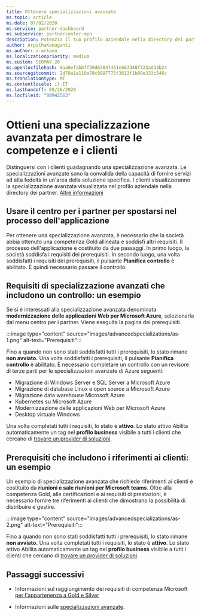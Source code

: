 ```yaml
---
title: Ottenere specializzazioni avanzate
ms.topic: article
ms.date: 07/02/2020
ms.service: partner-dashboard
ms.subservice: partnercenter-mpn
description: Potenzia il tuo profilo aziendale nella directory dei partner. Scopri come ottenere specializzazioni avanzate insieme alle tue competenze in oro/argento.
author: ArpithaKanuganti
ms.author: v-arkanu
ms.localizationpriority: medium
ms.custom: SEOMAY.20
ms.openlocfilehash: 0aa6efabbff39d63847451c667d48f723ad33b24
ms.sourcegitcommit: 2d78a1a110a78c0997775f3613f1b08e333c546c
ms.translationtype: MT
ms.contentlocale: it-IT
ms.lasthandoff: 08/26/2020
ms.locfileid: "88942563"
---
```

# <a name="earn-an-advanced-specialization-to-showcase-expertise-and-stand-out-to-customers"></a>Ottieni una specializzazione avanzata per dimostrare le competenze e i clienti 

Distinguersi con i clienti guadagnando una specializzazione avanzata. Le specializzazioni avanzate sono la convalida della capacità di fornire servizi ad alta fedeltà in un'area della soluzione specifica. I clienti visualizzeranno la specializzazione avanzata visualizzata nel profilo aziendale nella directory dei partner. [Altre informazioni](https://partner.microsoft.com/membership/advanced-specialization)

## <a name="use-partner-center-to-move-through-the-application-process"></a>Usare il centro per i partner per spostarsi nel processo dell'applicazione

Per ottenere una specializzazione avanzata, è necessario che la società abbia ottenuto una competenza Gold allineata e soddisfi altri requisiti. Il processo dell'applicazione è costituito da due passaggi. In primo luogo, la società soddisfa i requisiti dei prerequisiti. In secondo luogo, una volta soddisfatti i requisiti dei prerequisiti, il pulsante **Pianifica controllo** è abilitato. È quindi necessario passare il controllo. 

## <a name="advanced-specialization-requirements-that-include-an-audit-an-example"></a>Requisiti di specializzazione avanzati che includono un controllo: un esempio

Se si è interessati alla specializzazione avanzata denominata **modernizzazione delle applicazioni Web per Microsoft Azure**, selezionarla dal menu centro per i partner. Viene eseguita la pagina dei prerequisiti.

:::image type="content" source="images/advancedspecializations/as-1.png" alt-text="Prerequisiti":::


Fino a quando non sono stati soddisfatti tutti i prerequisiti, lo stato rimane **non avviato.** Una volta soddisfatti i prerequisiti, il pulsante **Pianifica controllo** è abilitato. È necessario completare un controllo con un revisore di terze parti per le specializzazioni avanzate di Azure seguenti:
 
- Migrazione di Windows Server e SQL Server a Microsoft Azure
- Migrazione di database Linux e open source a Microsoft Azure
- Migrazione data warehouse Microsoft Azure
- Kubernetes su Microsoft Azure
- Modernizzazione delle applicazioni Web per Microsoft Azure
- Desktop virtuale Windows


Una volta completati tutti i requisiti, lo stato è **attivo**. Lo stato attivo Abilita automaticamente un tag nel **profilo business** visibile a tutti i clienti che cercano di [trovare un provider di soluzioni](https://www.microsoft.com/solution-providers/home).

## <a name="prerequisites-that-include-customer-references-an-example"></a>Prerequisiti che includono i riferimenti ai clienti: un esempio

Un esempio di specializzazione avanzata che richiede riferimenti ai clienti è costituito da **riunioni e sale riunioni per Microsoft teams**. Oltre alla competenza Gold, alle certificazioni e ai requisiti di prestazioni, è necessario fornire tre riferimenti ai clienti che dimostrano la possibilità di distribuire e gestire.

:::image type="content" source="images/advancedspecializations/as-2.png" alt-text="Prerequisiti":::

Fino a quando non sono stati soddisfatti tutti i prerequisiti, lo stato rimane **non avviato.** Una volta completati tutti i requisiti, lo stato è **attivo**. Lo stato attivo Abilita automaticamente un tag nel **profilo business** visibile a tutti i clienti che cercano di [trovare un provider di soluzioni](https://www.microsoft.com/solution-providers/home).

## <a name="next-steps"></a>Passaggi successivi

- Informazioni sul raggiungimento dei requisiti di competenza Microsoft [per l'appartenenza a Gold e Silver](learn-about-competencies.md)

- Informazioni sulle [specializzazioni avanzate](https://partner.microsoft.com/membership/advanced-specialization).
